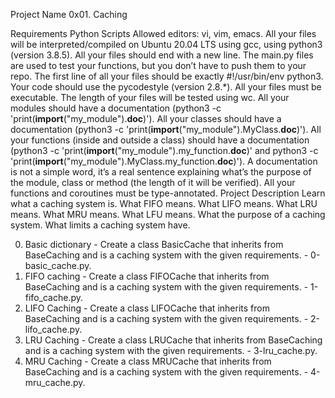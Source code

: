 Project Name
0x01. Caching

Requirements
Python Scripts
Allowed editors: vi, vim, emacs.
All your files will be interpreted/compiled on Ubuntu 20.04 LTS using gcc, using python3 (version 3.8.5).
All your files should end with a new line.
The main.py files are used to test your functions, but you don’t have to push them to your repo.
The first line of all your files should be exactly #!/usr/bin/env python3.
Your code should use the pycodestyle (version 2.8.*).
All your files must be executable.
The length of your files will be tested using wc.
All your modules should have a documentation (python3 -c 'print(__import__("my_module").__doc__)').
All your classes should have a documentation (python3 -c 'print(__import__("my_module").MyClass.__doc__)').
All your functions (inside and outside a class) should have a documentation (python3 -c 'print(__import__("my_module").my_function.__doc__)' and python3 -c 'print(__import__("my_module").MyClass.my_function.__doc__)').
A documentation is not a simple word, it’s a real sentence explaining what’s the purpose of the module, class or method (the length of it will be verified).
All your functions and coroutines must be type-annotated.
Project Description
Learn what a caching system is. What FIFO means. What LIFO means. What LRU means. What MRU means. What LFU means. What the purpose of a caching system. What limits a caching system have.

0. Basic dictionary - Create a class BasicCache that inherits from BaseCaching and is a caching system with the given requirements. - 0-basic_cache.py.
1. FIFO caching - Create a class FIFOCache that inherits from BaseCaching and is a caching system with the given requirements. - 1-fifo_cache.py.
2. LIFO Caching - Create a class LIFOCache that inherits from BaseCaching and is a caching system with the given requirements. - 2-lifo_cache.py.
3. LRU Caching - Create a class LRUCache that inherits from BaseCaching and is a caching system with the given requirements. - 3-lru_cache.py.
4. MRU Caching - Create a class MRUCache that inherits from BaseCaching and is a caching system with the given requirements. - 4-mru_cache.py.
